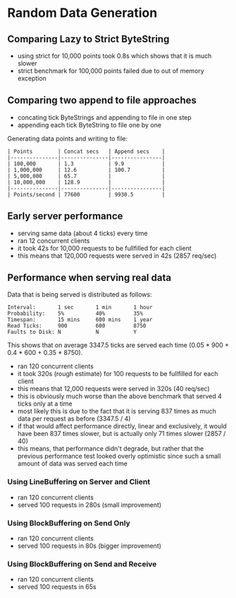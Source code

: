 # Random Data Generation

## Comparing Lazy to Strict ByteString

- using strict for 10,000 points took 0.8s which shows that it is much slower
- strict benchmark for 100,000 points failed due to out of memory exception

## Comparing two append to file approaches

- concating tick ByteStrings and appending to file in one step
- appending each tick ByteString to file one by one

Generating data points and writing to file:

    | Points        | Concat secs   | Append secs    |
    |---------------|---------------|----------------|
    | 100,000       | 1.3           | 9.9            |
    | 1,000,000     | 12.6          | 100.7          |
    | 5,000,000     | 65.7          |                |
    | 10,000,000    | 128.9         |                |
    |---------------|---------------|----------------|
    | Points/second | 77600         | 9930.5         | 
    
## Early server performance

- serving same data (about 4 ticks) every time
- ran 12 concurrent clients
- it took 42s for 10,000 requests to be fullfilled for each client
- this means that 120,000 requests were served in 42s (2857 req/sec)

## Performance when serving real data

Data that is being served is distributed as follows:

    Interval:       1 sec       1 min       1 hour
    Probability:    5%          40%         35%
    Timespan:       15 mins     600 mins    1 year
    Read Ticks:     900         600         8750
    Faults to Disk: N           N           Y 

This shows that on average 3347.5 ticks are served each time
(0.05 * 900 + 0.4 * 600 + 0.35 * 8750).

- ran 120 concurrent clients
- it took 320s (rough estimate) for 100 requests to be fullfilled for each client
- this means that 12,000 requests were served in 320s (40 req/sec)
- this is obviously much worse than the above benchmark that served 4 ticks only at a time
- most likely this is due to the fact that it is serving 837 times as much data
  per request as before (3347.5 / 4)
- if that would affect performance directly, linear and exclusively, it would
  have been 837 times slower, but is actually only 71 times slower (2857 / 40)
- this means, that performance didn't degrade, but rather that the previous
  performance test looked overly optimistic since such a small amount of data
was served each time

### Using LineBuffering on Server and Client
- ran 120 concurrent clients
- served 100 requests in 280s (small improvement)

### Using BlockBuffering on Send Only
- ran 120 concurrent clients
- served 100 requests in 80s (bigger improvement)

### Using BlockBuffering on Send and Receive
- ran 120 concurrent clients
- served 100 requests in 65s

